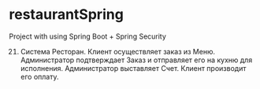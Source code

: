 # restaurantSpring
Project with using Spring Boot + Spring Security


21. Система Ресторан. Клиент осуществляет заказ из Меню.
Администратор подтверждает Заказ и отправляет его на кухню для
исполнения. Администратор выставляет Счет. Клиент производит его
оплату.
